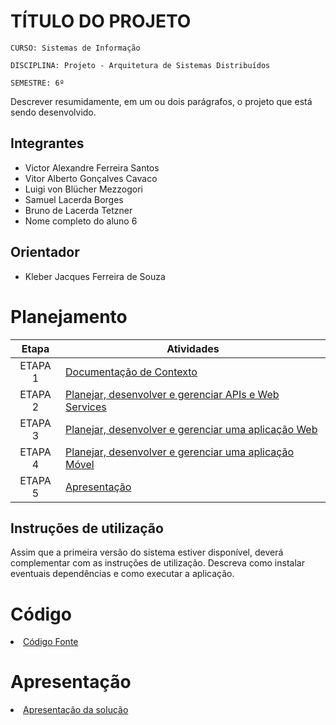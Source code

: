 # TÍTULO DO PROJETO

`CURSO: Sistemas de Informação`

`DISCIPLINA: Projeto - Arquitetura de Sistemas Distribuídos`

`SEMESTRE: 6º`

Descrever resumidamente, em um ou dois parágrafos, o projeto que está sendo desenvolvido.

## Integrantes

* Victor Alexandre Ferreira Santos
* Vitor Alberto Gonçalves Cavaco
* Luigi von Blücher Mezzogori
* Samuel Lacerda Borges
* Bruno de Lacerda Tetzner
* Nome completo do aluno 6

## Orientador

* Kleber Jacques Ferreira de Souza

# Planejamento

| Etapa         | Atividades |
|  :----:   | ----------- |
| ETAPA 1         |[Documentação de Contexto](docs/contexto.md) <br> |
| ETAPA 2         |[Planejar, desenvolver e gerenciar APIs e Web Services](docs/backend-apis.md) <br> |
| ETAPA 3         |[Planejar, desenvolver e gerenciar uma aplicação Web](docs/frontend-web.md) |
| ETAPA 4        |[Planejar, desenvolver e gerenciar uma aplicação Móvel](docs/frontend-mobile.md) <br>  |
| ETAPA 5         | [Apresentação](presentation/README.md) |
## Instruções de utilização

Assim que a primeira versão do sistema estiver disponível, deverá complementar com as instruções de utilização. Descreva como instalar eventuais dependências e como executar a aplicação.

# Código

<li><a href="src/README.md"> Código Fonte</a></li>

# Apresentação

<li><a href="presentation/README.md"> Apresentação da solução</a></li>
